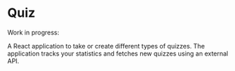 # Quiz

Work in progress:

A React application to take or create different types of quizzes. The application tracks your statistics and fetches new quizzes using an external API.
